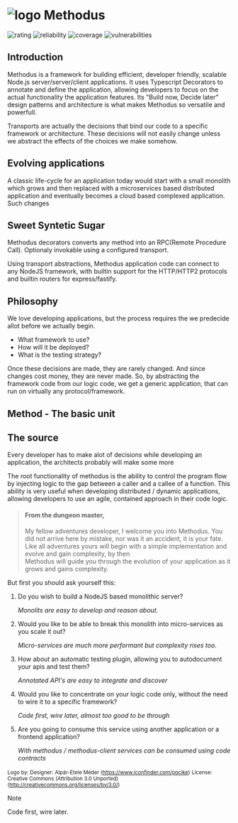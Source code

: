 # ![logo](_media/methodus_32.png) Methodus
![rating](https://sonarcloud.io/api/project_badges/measure?project=nodulusteam_-methodus-server&metric=sqale_rating "rating")
![reliability](https://sonarcloud.io/api/project_badges/measure?project=nodulusteam_-methodus-server&metric=reliability_rating "reliability")
![coverage](https://sonarcloud.io/api/project_badges/measure?project=nodulusteam_-methodus-server&metric=coverage "coverage")
![vulnerabilities](https://sonarcloud.io/api/project_badges/measure?project=nodulusteam_-methodus-server&metric=vulnerabilities "coverage")


## Introduction
Methodus is a framework for building efficient, developer friendly, scalable Node.js server/server/client applications. It uses Typescript Decorators to annotate and define the application, allowing developers to focus on the actual functionality the application features. Its "Build now, Decide later" design patterns and architecture is what makes Methodus so versatile and powerfull.

Transports are actually the decisions that bind our code to a specific framework or architecture. These decisions will not easily change unless we abstract the effects of the choices we make somehow. 

## Evolving applications
A classic life-cycle for an application today would start with a small monolith which grows and then replaced with a microservices based distributed application and eventually becomes a cloud based complexed application. Such changes 


## Sweet Syntetic Sugar
Methodus decorators converts any method into an RPC(Remote Procedure Call). Optionaly invokable using a configured transport.


Using transport abstractions, Methodus application code can connect to any NodeJS framework, with builtin support for the HTTP/HTTP2 protocols and builtin routers for express/fastify. 






## Philosophy
We love developing applications, but the process requires the we predecide allot before we actually begin.
* What framework to use?
* How will it be deployed?
* What is the testing strategy?

Once these decisions are made, they are rarely changed. And since changes cost money, they are never made.
So, by abstracting the framework code from our logic code, we get a generic application, that can run on virtually any protocol/framework.

## Method - The basic unit

## The source
Every developer has to make alot of decisions while developing an application, the architects probably will make some more

The root functionality of methodus is the ability to control the program flow by injecting logic to the gap between a caller and a callee of a function.
This ability is very useful when developing distributed / dynamic applications,  allowing developers to use an agile, contained approach in their code logic.





>#### From the dungeon master,
> My fellow adventures developer, I welcome you into Methodus. 
You did not arrive here by mistake, nor was it an accident, it is your fate.
Like all adventures yours will begin with a simple implementation and evolve and gain complexity, by then  
Methodus will guide you through the evolution of your application as it grows and gains complexity.

But first you should ask yourself this:
1. Do you wish to build a NodeJS based monolithic server?

    *Monolits are easy to develop and reason about.*

2. Would you like to be able to break this monolith into micro-services as you scale it out?

    *Micro-services are much more performant but complexity rises too.*

3. How about an automatic testing plugin, allowing you to autodocument your apis and test them?

    *Annotated API's are easy to integrate and discover*

4. Would you like to concentrate on your logic code only, without the need to wire it to a specific framework?

    *Code first, wire later, almost too good to be through*

7. Are you going to consume this service using another application or a frontend application?

    *With methodus / methodus-client services can be consumed using code contracts*


<small> Logo by: Designer: Alpár-Etele Méder (https://www.iconfinder.com/pocike)</small>
<small>License: Creative Commons (Attribution 3.0 Unported) (http://creativecommons.org/licenses/by/3.0/)</small>


> [!NOTE]
> Code first, wire later.
 